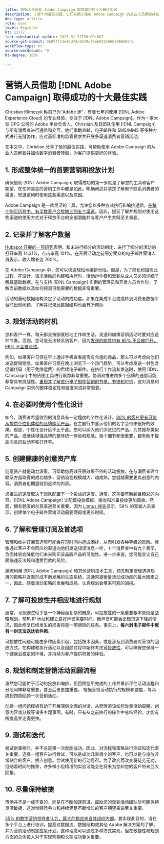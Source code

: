 ```yaml
---
title: 营销人员借助 Adobe Campaign 取得成功的十大最佳实践
description: 了解十大最佳实践，它们有助于使用 Adobe Campaign 的从业人员解锁并加快数字消费者转型，为其客户提供更好的体验。
doc-type: article
role: User
level: Beginner
kt: 11772
last-substantial-update: 2023-01-31T00:00:00Z
source-git-commit: 0b09ff13e4ed7da2629cf8eb92360665968d8541
workflow-type: ht
source-wordcount: '0'
ht-degree: 100%

---
```



# 营销人员借助 [!DNL Adobe Campaign] 取得成功的十大最佳实践

Christian Klimczyk 称自己为“Adobe 迷”，有着七年的使用 [!DNL Adobe Experience Cloud] 的专业经验，专注于 [!DNL Adobe Campaign]。作为一家大型 CPG 公司的 Adobe 平台负责人，Christian 及其团队使用 [!DNL Campaign] 与所有消费者进行通信和交互。他们借助直邮、电子邮件和 SMS/MMS 等多种方式进行无缝协作，应对高标准的监管要求并开展多渠道消费者营销活动。

在本文中，Christian 分享了他的最佳实践，可帮助使用 Adobe Campaign 的从业人员解锁并加快数字消费者转型，为客户提供更好的体验。


## 1. 形成整体统一的首要营销和投放计划

确保借助 [!DNL Adobe Campaign] 取得成功的第一步就是了解您的工具和客户期望，在任何类型的营销工作中都是如此。明确阐述并清楚了解用于联系消费者的渠道，知道该何时使用这些渠道以及原因。

Adobe Campaign 是一款灵活的工具，允许您以多种方式执行和编排通信。[在每个购买历程中，有半数客户会接触三到五个渠道](https://www.mckinsey.com/capabilities/operations/our-insights/redefine-the-omnichannel-approach-focus-on-what-truly-matters)。因此，提前了解并规划对使用这些渠道的使用方式对于释放平台的全部潜能并与客户产生共鸣至关重要。

## 2. 记录并了解客户数据

<!-- Sandra, this paragraph opens as if it's going to discuss the advantages of segmentation, but it left me hanging. So, I hit the Hubspot link and dug into it a bit, and it seemed to me like the juicy information is this quote: 

"A study by Hubspot revealed that 30% of the marketers who participated in it used market segmentation techniques to improve email engagement. Segmented campaigns had 14.31% higher open rates and saw 101% more clicks than non-segmented campaigns.

"Email marketers who segmented their audience before campaigning stated that the revenue generated increased to up to 760%. Targeted and segmented emails bring in 58% of all revenue." [Link](https://www.notifyvisitors.com/blog/segmentation-statistics/) 

I added that second paragraph about 760% revenue and broke up the rest of the section, touched it up to help make the Hubspot example a little more impactful. If I altered this section too much, you can reject the change. It didn't have mistakes, but it felt like it didn't tie the segment example strongly enough to the point about data design. See if this is okay...-->

[Hubspot 开展的一项研究](https://www.linkedin.com/pulse/customer-segmentation-effective-b2b-business-industry-sabreen)表明，和未进行细分的活动相比，进行了细分的活动的打开率高 14.31%，点击率高 101%。在开展活动之前细分受众的电子邮件营销人员表示，收入增长达 760%。

在 Adobe Campaign 中，您可以快速轻松地编排分段。但是，为了简化和加快此过程，在设计、请求活动的构建和执行时，活动运作者和营销从业人员必须详细了解其基础数据。在与支持 [!DNL Campaign] 实例的管理员和开发人员合作时，了解当前数据以及如何预测可能需要的数据非常重要。

活动的基础数据结构决定了活动的成功度。如果在集成平台或跳转到消费者数据平台时出现问题，了解并记录此数据结构也会有所帮助

## 3. 规划活动的时机

您和客户一样，每天都会按部就班地工作和生活。发送和编排营销活动时要对应这种节奏。否则，您可能无法联系到客户，因为[发送的邮件中有 85% 不会被打开，98% 不会被点进](https://www.validity.com/resource-center/state-of-email-2021/)。

例如，如果客户习惯在早上通过手机查看是否有合适的商品，那么可以考虑向他们发送促销短信。如果客户习惯在晚上浏览下一个热门趋势，可以考虑发送一封包含促销代码（用于免除运费）的后续电子邮件。在执行工作流和发送时，使用 [!DNL Campaign] 中的热图工具进行跟踪非常重要。协调和推进跨多个品牌的通信可能非常具有挑战性。[重视并了解进行电子邮件营销的节奏、节律和时机](https://experienceleaguecommunities.adobe.com/t5/adobe-campaign-classic-blogs/predictive-send-time-optimization-with-adobe-campaign/ba-p/561554)，这对消息和 Campaign 实例的整体稳定性和强度来说非常重要。

## 4. 在必要时使用个性化设计

如今，消费者希望收到的消息具有一定程度的个性化设计。[80% 的客户更有可能从提供个性化体验的品牌购买产品](https://us.epsilon.com/power-of-me)。在主题行中显示他们的名字会带来很好的效果。但是，个性化设计远不止于此。您可以纳入他们浏览过的产品，为其推荐类似的产品，或继续增强品牌的整体统一体验和观感。每个细节都很重要，都有助于提高消息的互动率和打开率。

## 5. 创建健康的创意资产库

创意资产就是动力源泉，可帮助您高效开展效果不俗的活动投放。在与消费者建立联系方面取得的成功越多，营销流程规模越大、越成熟，您就越需要更具创意的内容。消费者也期望收到这样的内容。

您推进的速度取决于团队配置下一个投放的速度。通常，这需要有新颖且精彩的内容。[!DNL Adobe Campaign] 让配置投放模板、接收和准备投放更加简单。然而，拥有健康的创意渠道至关重要。因为 [Litmus 报告](https://www.litmus.com/resources/state-of-email/)显示，58% 的营销人员表示，创建单个电子邮件营销活动需要两周或更长时间。

## 6. 了解和管理订阅及首选项

管理和维护订阅首选项可能会在短时间内造成困扰，从而引发各种等级的风险。就像通过客户不会回应的渠道向他们发送错误消息一样，十个消费者中有九个表示，负面体验会降低他们未来购买该品牌产品的可能性。进一步来说，您可能会让自己面临违反法规和遭受罚款的风险。

熟练利用 [!DNL Adobe Campaign] 和其他营销技术工具，预先制定管理选择启用的策略并逐渐形成不断发展的生态系统。这通常是衡量活动成功度的最大因素之一，因此，随着活动策略的发展和成熟，认真规划会带来可观的回报。

## 7. 了解可投放性并相应地进行规划

通常，_可投放性_&#x200B;似乎是一个神秘而复杂的概念。可投放性的一条重要根本原则是战略规划。预热 IP 地址和建立良好声誉需要时间。而声誉可能会出现迅速下降的情况，因此修复已经发生的损害将是一项艰巨的任务。事实上，**每六封电子邮件中就有一封无法送达收件箱**。

可投放性问题可能由多种因素引起，包括技术因素，或是涉及到消费者对营销的回应方式。在构建和执行活动以及回顾过程中始终考虑[可投放性](https://business.adobe.com/cn/products/campaign/email-deliverability.html)，可以确保您保持一个健康且稳定的环境，并持续为客户提供积极的体验。

## 8. 规划和制定营销活动回顾流程

虽然您可能忙于活动的投放和编排，但回顾您所完成的工作并重新评估活动流程和分段同样非常重要，甚至后者更加重要。 根据营销活动执行的规模和速度，每两周到四周回顾一次营销活动。

创建一组问题模板有助于开展深刻全面的对话，从而理清该如何改善活动周期、创意内容或分段等诸多主题事项。有时，只有从之前执行的操作中总结经验，才能有所提高并走得更快。

## 9. 测试和迭代

尝试新事物时，并不总是第一次就能成功。因此，对流程和策略进行测试和迭代至关重要。选择一组客户进行尝试，可以是成功几率很小的客户，也可以是与投放非常贴合的客户。换点创意。尝试使用新的行动号召。为了改变而改变将徒劳无功，但随着时间的推移，许多微小但精准的实验可能会在将来为您和您的客户带来巨大回报。

## 10. 尽量保持敏捷

市场并不是一成不变的，而是在不断加速前进。鼓励您的营销活动团队尽可能保持灵活敏捷，这对增强竞争力和持续满足不断增长的客户期望来说至关重要。

[35% 的数字营销领导者认为，最大的挑战来自其组织内部](https://www.gartner.com/en/newsroom/press-releases/gartner-says-35--of-digital-marketing-leaders-believe-the-bigges)。要实现此目的，请在多个平台上进行培训，提高对数据流、数据结构或其他 Adobe 解决方案的了解，并为营销活动制定应急计划。这种理念可以通过多种方式实现，但在敏捷性和规划方面的总体投入对于实现短期和长期成功至关重要。

